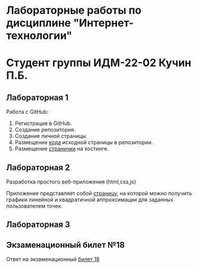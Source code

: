 # Лабораторные работы по дисциплине "Интернет-технологии"
# Студент группы ИДМ-22-02 Кучин П.Б.

## Лабораторная 1

Работа с GitHub: 
1. Регистрация в GitHub.
2. Создание репозитория.
3. Создание личной страницы.
4. Размещение [кода](https://github.com/Phinieuist/ITlabs/tree/main/Lab1) исходной страницы в репозитории.
5. Размещение [странички](https://phinieuist.github.io/ITlabs/Lab1/index.html) на хостинге.

## Лабораторная 2

Разработка простого веб-приложения (html,css,js)

Приложение представляет собой [страницу](https://phinieuist.github.io/ITlabs/Lab2/index.html), на которой можно получить графики линейной и квадратичной аппроксимации для заданных пользователем точек.

## Лабораторная 3

## Экзаменационный билет №18
Ответ на экзаменационный [билет 18](https://github.com/stankin/inet-2022/wiki/exam18)
